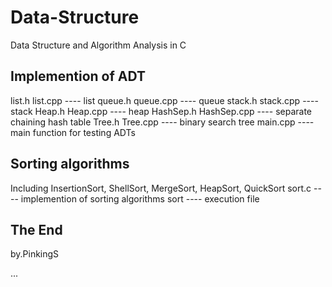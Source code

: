 Data-Structure
==============

Data Structure and Algorithm Analysis in C

## Implemention of ADT

list.h	list.cpp ---- list
queue.h	queue.cpp ---- queue
stack.h	stack.cpp ---- stack
Heap.h	Heap.cpp ---- heap
HashSep.h	HashSep.cpp ---- separate chaining hash table
Tree.h	Tree.cpp ---- binary search tree
main.cpp ---- main function for testing ADTs

## Sorting algorithms

Including InsertionSort, ShellSort, MergeSort, HeapSort, QuickSort
sort.c ---- implemention of sorting algorithms
sort ---- execution file

## The End

by.PinkingS

...
